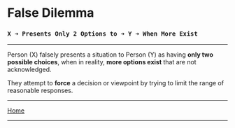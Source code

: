 # **False Dilemma**

### **`X ➜ Presents Only 2 Options to ➜ Y ➜ When More Exist`**

---

Person (X) falsely presents a situation to Person (Y) as having **only two possible choices**,
when in reality, **more options exist** that are not acknowledged.

They attempt to **force** a decision or viewpoint by trying to limit the range of reasonable responses.

---

[Home](../../../README.md)

---

